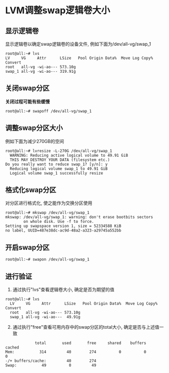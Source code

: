 # LVM调整swap逻辑卷大小

## 显示逻辑卷

显示逻辑卷以确定swap逻辑卷的设备文件, 例如下面为/dev/all-vg/swap_1

```
root@all:~# lvs
LV     VG     Attr      LSize   Pool Origin Data%  Move Log Copy%  Convert
root   all-vg -wi-ao--- 573.10g                                           
swap_1 all-vg -wi-ao--- 319.91g 
```

## 关闭swap分区

**关闭过程可能有些缓慢**

```
root@all:~# swapoff /dev/all-vg/swap_1
```

## 调整swap分区大小

例如下面为减少270GB的空间

```
root@all:~# lvresize -L-270G /dev/all-vg/swap_1 
  WARNING: Reducing active logical volume to 49.91 GiB
  THIS MAY DESTROY YOUR DATA (filesystem etc.)
Do you really want to reduce swap_1? [y/n]: y
  Reducing logical volume swap_1 to 49.91 GiB
  Logical volume swap_1 successfully resize
```

## 格式化swap分区

对分区进行格式化, 使之能作为交换分区使用

```
root@all:~# mkswap /dev/all-vg/swap_1 
mkswap: /dev/all-vg/swap_1: warning: don't erase bootbits sectors
        on whole disk. Use -f to force.
Setting up swapspace version 1, size = 52334588 KiB
no label, UUID=487e38dc-ac9d-48a2-a323-a29745a552bb
```

## 开启swap分区

```
root@all:~# swapon /dev/all-vg/swap_1
```

## 进行验证

1. 通过执行"lvs"查看逻辑卷大小, 确定是否为期望的值
```
root@all:~# lvs
  LV     VG     Attr      LSize   Pool Origin Data%  Move Log Copy%  Convert
  root   all-vg -wi-ao--- 573.10g                                           
  swap_1 all-vg -wi-ao---  49.91g 
```

2. 通过执行"free"查看可用内存中的swap分区的total大小, 确定是否与上述值一致
```
             total       used       free     shared    buffers     cached
Mem:           314         40        274          0          0          0
-/+ buffers/cache:         40        274
Swap:           49          0         49
```